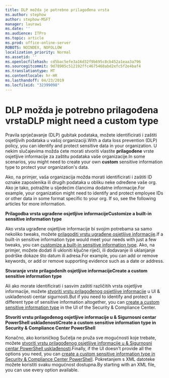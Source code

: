```yaml
---
title: DLP možda je potrebno prilagođena vrsta
ms.author: stephow
author: stephow-MSFT
manager: laurawi
ms.date: ''
ms.audience: ITPro
ms.topic: article
ms.prod: office-online-server
ROBOTS: NOINDEX, NOFOLLOW
localization_priority: Normal
ms.assetid: ''
ms.openlocfilehash: cd5bac5efe3a16d32f9b695c8cb452a1eaa3a796
ms.sourcegitcommit: 9d78905c512192ffc4675468abd2efc5f2e4baf4
ms.translationtype: MT
ms.contentlocale: hr-HR
ms.lasthandoff: 04/23/2019
ms.locfileid: "32399098"
---
```

# <a name="dlp-might-need-a-custom-type"></a><span data-ttu-id="87868-102">DLP možda je potrebno prilagođena vrsta</span><span class="sxs-lookup"><span data-stu-id="87868-102">DLP might need a custom type</span></span>

<span data-ttu-id="87868-103">Pravila sprječavanje (DLP) gubitak podataka, možete identificirati i zaštiti osjetljivih podataka u vašoj organizaciji.</span><span class="sxs-lookup"><span data-stu-id="87868-103">With a data loss prevention (DLP) policy, you can identify and protect sensitive data in your organization.</span></span> <span data-ttu-id="87868-104">U nekim slučajevima možda ćete morati stvoriti vlastite **prilagođene** vrste osjetljive informacije za zaštitu podataka vaše organizacije.</span><span class="sxs-lookup"><span data-stu-id="87868-104">In some scenarios, you might need to create your own **custom** sensitive information type to protect your organization's data.</span></span>

<span data-ttu-id="87868-105">Ako, na primjer, vaša organizacija možda morati identificirati i zaštiti ID oznake zaposlenika ili drugih podataka u obliku neke određene vaše org. Ako je tako, potražite u sljedećim člancima dodatne informacije.</span><span class="sxs-lookup"><span data-stu-id="87868-105">For example, your organization might need to identify and protect employee IDs or other data in some format specific to your org. If so, see the following articles for more information.</span></span> 
  
 <span data-ttu-id="87868-106">**Prilagodba vrsta ugrađene osjetljive informacije**</span><span class="sxs-lookup"><span data-stu-id="87868-106">**Customize a built-in sensitive information type**</span></span>
  
<span data-ttu-id="87868-107">Ako vrsta ugrađene osjetljive informacije bi svojim potrebama sa samo nekoliko tweaks, možete [prilagoditi vrstu ugrađene osjetljive informacije](https://docs.microsoft.com/en-us/office365/securitycompliance/customize-a-built-in-sensitive-information-type).</span><span class="sxs-lookup"><span data-stu-id="87868-107">If a built-in sensitive information type would meet your needs with just a few tweaks, you can [customize a built-in sensitive information type](https://docs.microsoft.com/en-us/office365/securitycompliance/customize-a-built-in-sensitive-information-type).</span></span> <span data-ttu-id="87868-108">Ako, na primjer, možete dodati ili ukloniti ključne riječi, ili dodavanje ili uklanjanje podrške dokaze što datum ili adresa.</span><span class="sxs-lookup"><span data-stu-id="87868-108">For example, you can add or remove keywords, or add or remove supporting evidence such as a date or address.</span></span>
  
 <span data-ttu-id="87868-109">**Stvaranje vrste prilagođenih osjetljive informacije**</span><span class="sxs-lookup"><span data-stu-id="87868-109">**Create a custom sensitive information type**</span></span>
  
<span data-ttu-id="87868-110">Ali ako morate identificirati i sasvim zaštiti različitih vrsta osjetljive informacije, možete [stvoriti vrstu prilagođenog osjetljive informacije](https://docs.microsoft.com/en-us/office365/securitycompliance/create-a-custom-sensitive-information-type) u UI & usklađenosti centar sigurnosti.</span><span class="sxs-lookup"><span data-stu-id="87868-110">But if you need to identify and protect a different type of sensitive information altogether, you can [create a custom sensitive information type](https://docs.microsoft.com/en-us/office365/securitycompliance/create-a-custom-sensitive-information-type) in the UI of the Security & Compliance Center.</span></span> 
  
<span data-ttu-id="87868-111">**Stvoriti vrstu prilagođenog osjetljive informacije u & Sigurnosni centar PowerShell usklađenosti**</span><span class="sxs-lookup"><span data-stu-id="87868-111">**Create a custom sensitive information type in Security & Compliance Center PowerShell**</span></span>

<span data-ttu-id="87868-112">Konačno, ako korisničkog Sučelja ne pruža sve mogućnosti koje trebate, možete [stvoriti vrstu prilagođenog osjetljive informacije u & Sigurnosni centar PowerShell usklađenosti](https://docs.microsoft.com/en-us/office365/securitycompliance/create-a-custom-sensitive-information-type-in-scc-powershell).</span><span class="sxs-lookup"><span data-stu-id="87868-112">Finally, if the UI doesn't provide all the options you need, you can [create a custom sensitive information type in Security & Compliance Center PowerShell](https://docs.microsoft.com/en-us/office365/securitycompliance/create-a-custom-sensitive-information-type-in-scc-powershell).</span></span> <span data-ttu-id="87868-113">Pokretanjem s XML datoteke možete koristiti svaku mogućnost dostupna.</span><span class="sxs-lookup"><span data-stu-id="87868-113">By starting with an XML file, you can use every option available.</span></span>

    

